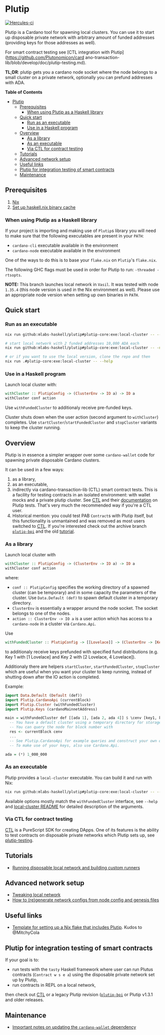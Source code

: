 # Plutip

[![Hercules-ci][herc badge]][herc link]

[herc badge]: https://img.shields.io/badge/ci--by--hercules-green.svg
[herc link]: https://hercules-ci.com/github/mlabs-haskell/plutip

Plutip is a Cardano tool for spawning local clusters.
You can use it to start up disposable private network with arbitrary amount of funded addresses (providing keys for those addresses as well).

For smart contract testing see [CTL integration with Plutip](https://github.com/Plutonomicon/card
ano-transaction-lib/blob/develop/doc/plutip-testing.md).

**TL;DR**: plutip gets you a cardano node socket where the node belongs to a small cluster on a private network, optionally you can prefund addresses with ADA.

<!-- markdown-toc start - Don't edit this section. Run M-x markdown-toc-refresh-toc -->
**Table of Contents**

- [Plutip](#plutip)
    - [Prerequisites](#prerequisites)
        - [When using Plutip as a Haskell library](#when-using-plutip-as-a-haskell-library)
    - [Quick start](#quick-start)
        - [Run as an executable](#run-as-an-executable)
        - [Use in a Haskell program](#use-in-a-haskell-program)
    - [Overview](#overview)
        - [As a library](#as-a-library)
        - [As an executable](#as-an-executable)
        - [Via CTL for contract testing](#via-ctl-for-contract-testing)
    - [Tutorials](#tutorials)
    - [Advanced network setup](#advanced-network-setup)
    - [Useful links](#useful-links)
    - [Plutip for integration testing of smart contracts](#plutip-for-integration-testing-of-smart-contracts)
    - [Maintenance](#maintenance)

<!-- markdown-toc end -->

## Prerequisites

1. [Nix](https://nix.dev/tutorials/install-nix)
2. [Set up haskell.nix binary cache](https://input-output-hk.github.io/haskell.nix/tutorials/getting-started#setting-up-the-binary-cache)

### When using Plutip as a Haskell library

If your project is importing and making use of `Plutip`s library you will need to make sure that the following executables are present in your `PATH`:

* `cardano-cli` executable available in the environment
* `cardano-node` executable available in the environment

One of the ways to do this is to base your `flake.nix` on `Plutip`'s `flake.nix`.

The following GHC flags must be used in order for Plutip to run: `-threaded -rtsopts`.

**NOTE:** This branch launches local network in `Vasil`.
It was tested with node `1.35.4` (this node version is used in the Nix environment as well).
Please use an appropriate node version when setting up own binaries in `PATH`.

## Quick start

### Run as an executable

```bash
nix run github:mlabs-haskell/plutip#plutip-core:exe:local-cluster -- --help

# start local network with 2 funded addresses 10,000 ADA each
nix run github:mlabs-haskell/plutip#plutip-core:exe:local-cluster -- -n 2

# or if you want to use the local version, clone the repo and then
nix run .#plutip-core:exe:local-cluster -- --help
```

### Use in a Haskell program

Launch local cluster with:
```haskell
withCluster :: PlutipConfig -> (ClusterEnv -> IO a) -> IO a
withCluster conf action
```
Use `withFundedCluster` to additionaly receive pre-funded keys.

Cluster shuts down when the user action (second argument to `withCluster`) completes.
Use `startCluster`/`startFundedCluster` and `stopCluster` variants to keep the cluster running.

## Overview

Plutip is in essence a simpler wrapper over some `cardano-wallet` code for spawning private disposable Cardano clusters.

It can be used in a few ways:
  1. as a library,
  2. as an executable,
  3. indirectly via cardano-transaction-lib (CTL) smart contract tests. This is a facility for testing contracts in an isolated environment: with wallet mocks and a private plutip cluster. See [CTL](https://github.com/Plutonomicon/cardano-transaction-lib/) and their [documentation](https://github.com/Plutonomicon/cardano-transaction-lib/blob/develop/doc/testing.md#testing-with-plutip) on Plutip tests. That's very much the recommended way if you're a CTL user.
  4. Historical mention: you could test PAB `Contract`s with Plutip itself, but this functionality is unmantained and was removed as most users switched to [CTL](https://github.com/Plutonomicon/cardano-transaction-lib/). If you're interested check out the archive branch [`plutip-bpi`](https://github.com/mlabs-haskell/plutip/tree/plutip-bpi) and the old [tutorial](https://github.com/mlabs-haskell/plutip/blob/plutip-bpi/docs/interactive-plutip.md).

### As a library

Launch local cluster with 
```haskell
withCluster :: PlutipConfig -> (ClusterEnv -> IO a) -> IO a
withCluster conf action
```
where:
 - `conf :: PlutipConfig` specifies the working directory of a spawned cluster (can be temporary) and in some capacity the parameters of the cluster. Use `Data.Default (def)` to spawn default cluster in a temporary directory.
 - `ClusterEnv` is essentially a wrapper around the node socket. The socket belongs to one of the nodes.
 - `action :: ClusterEnv -> IO a` is a user action which has access to a `cardano-node` in a cluster via `Cardano.Api`.

Use
```haskell
withFundedCluster :: PlutipConfig -> [[Lovelace]] -> (ClusterEnv -> [KeyPair] -> IO a) -> IO a
```
to additionaly receive keys prefunded with specified fund distributions (e.g. Key 1 with [1 Lovelace] and Key 2 with [2 Lovelace, 4 Lovelace]).

Additionaly there are helpers `startCluster`, `startFundedCluster`, `stopCluster` which are useful when you want your cluster to keep running, instead of shutting down after the IO action is completed.

Example:
```haskell
import Data.Default (Default (def))
import Plutip.CardanoApi (currentBlock)
import Plutip.Cluster (withFundedCluster)
import Plutip.Keys (cardanoMainnetAddress)

main = withFundedCluster def [[ada 1], [ada 2, ada 4]] $ \cenv [key1, key2] -> do
  -- You have a default cluster using a temporary directory for storage and 7 Ada to use wisely.
  -- You can query the node for block number with
  res <- currentBlock cenv
  ...
  -- See Plutip.CardanoApi for example queries and construct your own queries with Cardano.Api.
  -- To make use of your keys, also use Cardano.Api.

ada = (*) 1_000_000
```

### As an executable

Plutip provides a `local-cluster` executable.
You can build it and run with Nix:
```bash
nix run github:mlabs-haskell/plutip#plutip-core:exe:local-cluster -- --help
```

Available options mostly match the `withFundedCluster` interface, see `--help` and [local-cluster README](local-cluster/README.md) for detailed description of the arguments.

### Via CTL for contract testing

[CTL](https://github.com/Plutonomicon/cardano-transaction-lib) is a PureScript SDK for creating DApps.
One of its features is the ability to test contracts on disposable private networks which Plutip sets up, see [plutip-testing](https://github.com/Plutonomicon/cardano-transaction-lib/blob/develop/doc/plutip-testing.md).

## Tutorials

* [Running disposable local network and building custom runners](./local-cluster/README.md)

## Advanced network setup

* [Tweaking local network](./docs/tweaking-network.md)
* [How to (re)generate network configs from node config and genesis files](./docs/regenerate-network-configs.md)

## Useful links

* [Template for setting up a Nix flake that includes Plutip](https://github.com/MitchyCola/plutip-flake). Kudos to @MitchyCola

## Plutip for integration testing of smart contracts

If your goal is to:
* run tests with the `tasty` Haskell framework where user can run Plutus contracts (`Contract w s e a`) using the disposable private network set up by Plutip,
* run contracts in REPL on a local network,

then check out [CTL](https://github.com/Plutonomicon/cardano-transaction-lib) or a legacy Plutip revision ([`plutip-bpi`](https://github.com/mlabs-haskell/plutip/tree/plutip-bpi) or Plutip v1.3.1 and older releases.

## Maintenance

* [Important notes on updating the `cardano-wallet` dependency](./docs/cardano-wallet-update.md)
